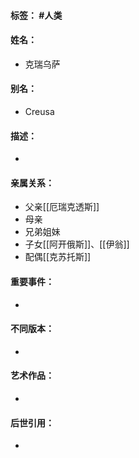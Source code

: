 #### 标签： #人类
#### 姓名：
- 克瑞乌萨
#### 别名：
- Creusa
#### 描述：
- 
#### 亲属关系：
- 父亲[[厄瑞克透斯]]
- 母亲
- 兄弟姐妹
- 子女[[阿开俄斯]]、[[伊翁]]
- 配偶[[克苏托斯]]
#### 重要事件：
- 
#### 不同版本：
- 
#### 艺术作品：
- 
#### 后世引用：
- 